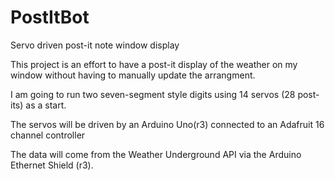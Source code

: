 PostItBot
=========

Servo driven post-it note window display

This project is an effort to have a post-it display of the weather on my window without having to manually update the arrangment. 

I am going to run two seven-segment style digits using 14 servos (28 post-its) as a start.

The servos will be driven by an Arduino Uno(r3) connected to an Adafruit 16 channel controller

The data will come from the Weather Underground API via the Arduino Ethernet Shield (r3).
